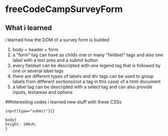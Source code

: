 # freeCodeCampSurveyForm

## What i learned
i learned how the DOM of a survey form is builded

1. body = header + form
2. a "form" tag can have as childs one or many "fieldset" tags and also one label with a text area and a submit button
3. every fieldset can be descripted with one legend tag that is followed by one or several label tags
4. there are different types of labels and div tags can be used to group labels from different sections(not a tag in this case) of a html document
5. a label tag can be descripted with a select tag and can also provide inputs, textareas and options

##Interesting codes
i learned new stuff with these CSSs
````
input[type="submit"]{}

body{
height: 100vh;
}
````

